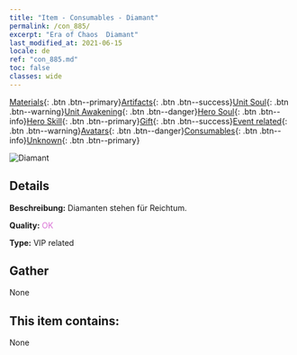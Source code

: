 ```yaml
---
title: "Item - Consumables - Diamant"
permalink: /con_885/
excerpt: "Era of Chaos  Diamant"
last_modified_at: 2021-06-15
locale: de
ref: "con_885.md"
toc: false
classes: wide
---
```

 [Materials](/ItemsDE/){: .btn .btn--primary}[Artifacts](/ItemsDE/Artifacts/){: .btn .btn--success}[Unit Soul](/ItemsDE/UnitSoul/){: .btn .btn--warning}[Unit Awakening](/ItemsDE/UnitAwakening/){: .btn .btn--danger}[Hero Soul](/ItemsDE/HeroSoul/){: .btn .btn--info}[Hero Skill](/ItemsDE/HeroSkill/){: .btn .btn--primary}[Gift](/ItemsDE/Gift/){: .btn .btn--success}[Event related](/ItemsDE/Events/){: .btn .btn--warning}[Avatars](/ItemsDE/Avatars/){: .btn .btn--danger}[Consumables](/ItemsDE/Consumables/){: .btn .btn--info}[Unknown](/ItemsDE/Unknown/){: .btn .btn--primary}

 ![Diamant](/images/t/i_102.png)

## Details
 **Beschreibung:** Diamanten stehen für Reichtum.

 **Quality:** <span style="color: #DA70D6">OK</span>

 **Type:** VIP related

## Gather

  None

## This item contains:

  None

